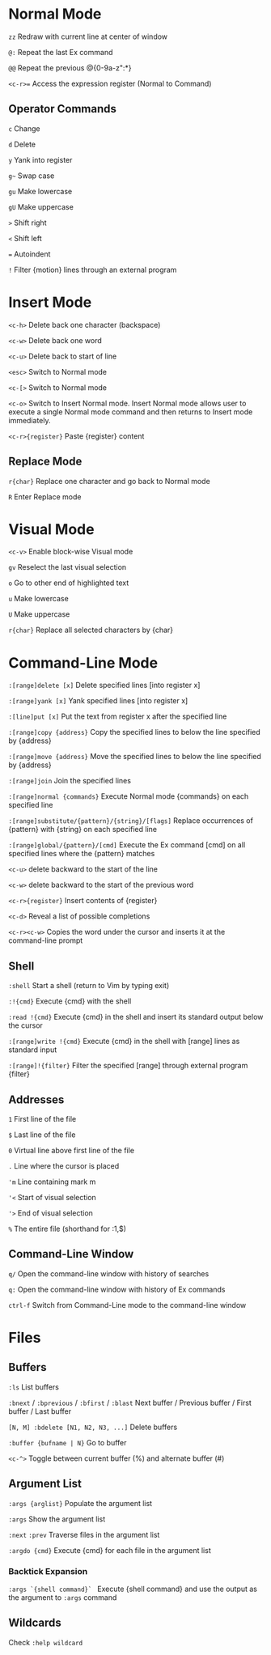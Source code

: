 # Normal Mode

`zz` Redraw with current line at center of window

`@:` Repeat the last Ex command

`@@` Repeat the previous @{0-9a-z":*}

`<c-r>=` Access the expression register (Normal to Command)

## Operator Commands

`c` Change

`d` Delete

`y` Yank into register

`g~` Swap case

`gu` Make lowercase

`gU` Make uppercase

`>` Shift right

`<` Shift left

`=` Autoindent

`!` Filter {motion} lines through an external program

# Insert Mode

`<c-h>` Delete back one character (backspace)

`<c-w>` Delete back one word

`<c-u>` Delete back to start of line

`<esc>` Switch to Normal mode

`<c-[>` Switch to Normal mode

`<c-o>` Switch to Insert Normal mode. Insert Normal mode allows user to execute a single Normal mode command and then returns to Insert mode immediately.

`<c-r>{register}` Paste {register} content

## Replace Mode

`r{char}` Replace one character and go back to Normal mode

`R` Enter Replace mode

# Visual Mode

`<c-v>` Enable block-wise Visual mode

`gv` Reselect the last visual selection

`o` Go to other end of highlighted text

`u` Make lowercase

`U` Make uppercase

`r{char}` Replace all selected characters by {char}

# Command-Line Mode

`:[range]delete [x]` Delete specified lines [into register x]

`:[range]yank [x]` Yank specified lines [into register x]

`:[line]put [x]` Put the text from register x after the specified line

`:[range]copy {address}` Copy the specified lines to below the line specified by {address}

`:[range]move {address}` Move the specified lines to below the line specified by {address}

`:[range]join` Join the specified lines

`:[range]normal {commands}` Execute Normal mode {commands} on each specified line

`:[range]substitute/{pattern}/{string}/[flags]` Replace occurrences of {pattern} with {string} on each specified line

`:[range]global/{pattern}/[cmd]` Execute the Ex command [cmd] on all specified lines where the {pattern} matches

`<c-u>` delete backward to the start of the line

`<c-w>` delete backward to the start of the previous word

`<c-r>{register}` Insert contents of {register}

`<c-d>` Reveal a list of possible completions

`<c-r><c-w>` Copies the word under the cursor and inserts it at the command-line prompt

## Shell

`:shell` Start a shell (return to Vim by typing exit) 

`:!{cmd}` Execute {cmd} with the shell

`:read !{cmd}` Execute {cmd} in the shell and insert its standard output below the cursor

`:[range]write !{cmd}` Execute {cmd} in the shell with [range] lines as standard input

`:[range]!{filter}` Filter the specified [range] through external program {filter} 

## Addresses

`1` First line of the file

`$` Last line of the file

`0` Virtual line above first line of the file 

`.` Line where the cursor is placed

`'m` Line containing mark m

`'<` Start of visual selection

`'>` End of visual selection

`%` The entire file (shorthand for :1,$)

## Command-Line Window

`q/` Open the command-line window with history of searches

`q:` Open the command-line window with history of Ex commands

`ctrl-f` Switch from Command-Line mode to the command-line window

# Files

## Buffers

`:ls` List buffers

`:bnext` / `:bprevious` / `:bfirst` / `:blast` Next buffer / Previous buffer / First buffer / Last buffer

`[N, M] :bdelete [N1, N2, N3, ...]` Delete buffers

`:buffer {bufname | N}` Go to buffer

`<c-^>` Toggle between current buffer (%) and alternate buffer (#)

## Argument List

`:args {arglist}` Populate the argument list

`:args` Show the argument list

`:next` `:prev` Traverse files in the argument list

`:argdo {cmd}` Execute {cmd} for each file in the argument list

### Backtick Expansion

``:args `{shell command}` `` Execute {shell command} and use the output as the argument to `:args` command

## Wildcards

Check `:help wildcard`
